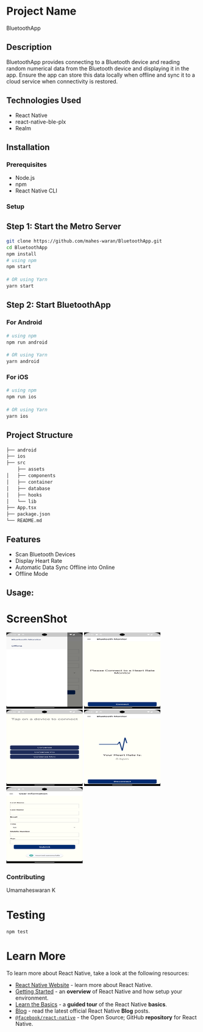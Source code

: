# Project Name
BluetoothApp


## Description
BluetoothApp provides connecting to a Bluetooth device and reading random numerical data from the Bluetooth device and displaying it in the app. Ensure the app can store this data locally when offline and sync it to a cloud service when connectivity is restored.

## Technologies Used
- React Native
- react-native-ble-plx
- Realm

## Installation
### Prerequisites
- Node.js
- npm
- React Native CLI

### Setup
## Step 1: Start the Metro Server
```bash
git clone https://github.com/mahes-waran/BluetoothApp.git
cd BluetoothApp
npm install
# using npm
npm start

# OR using Yarn
yarn start
```

## Step 2: Start BluetoothApp
### For Android

```bash
# using npm
npm run android

# OR using Yarn
yarn android
```

### For iOS

```bash
# using npm
npm run ios

# OR using Yarn
yarn ios
```

## Project Structure
```bash
├── android
├── ios
├── src
    ├── assets
│   ├── components
│   ├── container
│   ├── database
│   ├── hooks
│   └── lib
├── App.tsx
├── package.json
└── README.md
```

## Features
- Scan Bluetooth Devices
- Display Heart Rate
- Automatic Data Sync Offline into Online
- Offline Mode

## Usage:
# ScreenShot

<img width=200 height=200 src="./screenshots/Menu.png" style="border:5px solid black padding:5px"> <img width=200 height=200 src="./screenshots/dashboard.png" style="border:5px solid black padding:5px"> <img width=200 height=200 src="./screenshots/Devices.png" style="border:5px solid black padding:5px">
<img width=200 height=200 src="./screenshots/HeartRate.png" style="border:5px solid black padding:5px"> <img width=200 height=200 src="./screenshots/UsrInfo.png" style="border:5px solid black padding:5px"> 

### Contributing
Umamaheswaran K


# Testing
```bash
npm test
```

# Learn More

To learn more about React Native, take a look at the following resources:

- [React Native Website](https://reactnative.dev) - learn more about React Native.
- [Getting Started](https://reactnative.dev/docs/environment-setup) - an **overview** of React Native and how setup your environment.
- [Learn the Basics](https://reactnative.dev/docs/getting-started) - a **guided tour** of the React Native **basics**.
- [Blog](https://reactnative.dev/blog) - read the latest official React Native **Blog** posts.
- [`@facebook/react-native`](https://github.com/facebook/react-native) - the Open Source; GitHub **repository** for React Native.
